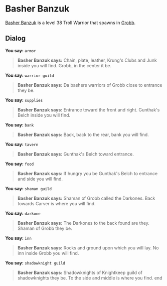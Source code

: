 # Basher Banzuk



[Basher Banzuk](/npc/52003) is a level 38 Troll Warrior that spawns in [Grobb](/zone/52).



## Dialog

**You say:** `armor`



>**Basher Banzuk says:** Chain, plate, leather, Krung's Clubs and Junk inside you will find.  Grobb, in the center it be.

**You say:** `warrior guild`



>**Basher Banzuk says:** Da bashers warriors of Grobb close to entrance they be.

**You say:** `supplies`



>**Basher Banzuk says:** Entrance toward the front and right.  Gunthak's Belch inside you will find.

**You say:** `bank`



>**Basher Banzuk says:** Back, back to the rear, bank you will find.

**You say:** `tavern`



>**Basher Banzuk says:** Gunthak's Belch toward entrance.

**You say:** `food`



>**Basher Banzuk says:** If hungry you be Gunthak's Belch to entrance and side you will find.

**You say:** `shaman guild`



>**Basher Banzuk says:** Shaman of Grobb called the Darkones.  Back towards Carver is where you will find.

**You say:** `darkone`



>**Basher Banzuk says:** The Darkones to the back found are they.  Shaman of Grobb they be.

**You say:** `inn`



>**Basher Banzuk says:** Rocks and ground upon which you will lay.  No inn inside Grobb you will find.

**You say:** `shadowknight guild`



>**Basher Banzuk says:** Shadowknights of Knightkeep guild of shadowknights they be.  To the side and middle is where you find.
end